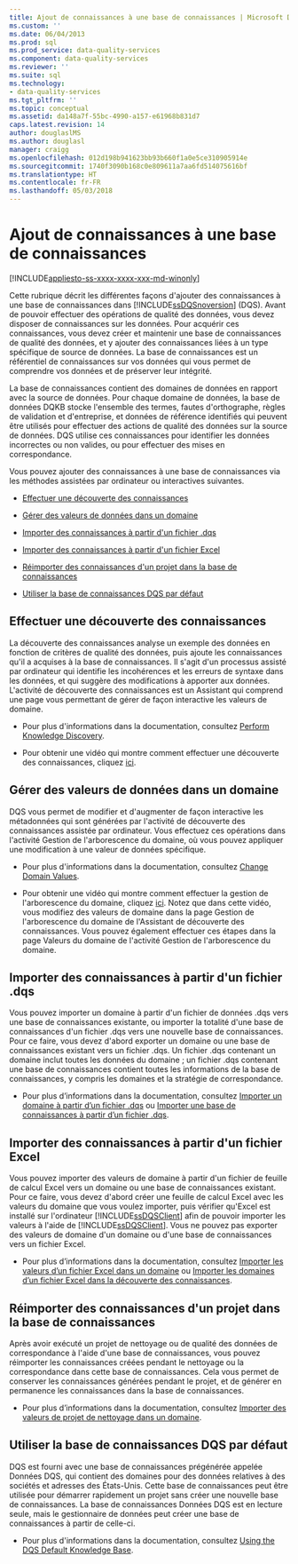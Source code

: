 ```yaml
---
title: Ajout de connaissances à une base de connaissances | Microsoft Docs
ms.custom: ''
ms.date: 06/04/2013
ms.prod: sql
ms.prod_service: data-quality-services
ms.component: data-quality-services
ms.reviewer: ''
ms.suite: sql
ms.technology:
- data-quality-services
ms.tgt_pltfrm: ''
ms.topic: conceptual
ms.assetid: da148a7f-55bc-4990-a157-e61968b831d7
caps.latest.revision: 14
author: douglaslMS
ms.author: douglasl
manager: craigg
ms.openlocfilehash: 012d198b941623bb93b660f1a0e5ce310905914e
ms.sourcegitcommit: 1740f3090b168c0e809611a7aa6fd514075616bf
ms.translationtype: HT
ms.contentlocale: fr-FR
ms.lasthandoff: 05/03/2018
---
```

# <a name="adding-knowledge-to-a-knowledge-base"></a>Ajout de connaissances à une base de connaissances

[!INCLUDE[appliesto-ss-xxxx-xxxx-xxx-md-winonly](../includes/appliesto-ss-xxxx-xxxx-xxx-md-winonly.md)]

  Cette rubrique décrit les différentes façons d'ajouter des connaissances à une base de connaissances dans [!INCLUDE[ssDQSnoversion](../includes/ssdqsnoversion-md.md)] (DQS). Avant de pouvoir effectuer des opérations de qualité des données, vous devez disposer de connaissances sur les données. Pour acquérir ces connaissances, vous devez créer et maintenir une base de connaissances de qualité des données, et y ajouter des connaissances liées à un type spécifique de source de données. La base de connaissances est un référentiel de connaissances sur vos données qui vous permet de comprendre vos données et de préserver leur intégrité.  
  
 La base de connaissances contient des domaines de données en rapport avec la source de données. Pour chaque domaine de données, la base de données DQKB stocke l'ensemble des termes, fautes d'orthographe, règles de validation et d'entreprise, et données de référence identifiés qui peuvent être utilisés pour effectuer des actions de qualité des données sur la source de données. DQS utilise ces connaissances pour identifier les données incorrectes ou non valides, ou pour effectuer des mises en correspondance.  
  
 Vous pouvez ajouter des connaissances à une base de connaissances via les méthodes assistées par ordinateur ou interactives suivantes.  
  
-   [Effectuer une découverte des connaissances](#Discovery)  
  
-   [Gérer des valeurs de données dans un domaine](#ManageDomain)  
  
-   [Importer des connaissances à partir d'un fichier .dqs](#DQSFile)  
  
-   [Importer des connaissances à partir d'un fichier Excel](#Excel)  
  
-   [Réimporter des connaissances d'un projet dans la base de connaissances](#Project)  
  
-   [Utiliser la base de connaissances DQS par défaut](#Default)  
  
##  <a name="Discovery"></a> Effectuer une découverte des connaissances  
 La découverte des connaissances analyse un exemple des données en fonction de critères de qualité des données, puis ajoute les connaissances qu'il a acquises à la base de connaissances. Il s'agit d'un processus assisté par ordinateur qui identifie les incohérences et les erreurs de syntaxe dans les données, et qui suggère des modifications à apporter aux données. L'activité de découverte des connaissances est un Assistant qui comprend une page vous permettant de gérer de façon interactive les valeurs de domaine.  
  
-   Pour plus d'informations dans la documentation, consultez [Perform Knowledge Discovery](../data-quality-services/perform-knowledge-discovery.md).  
  
-   Pour obtenir une vidéo qui montre comment effectuer une découverte des connaissances, cliquez [ici](http://msdn.microsoft.com/sqlserver/hh323825.aspx).  
  
##  <a name="ManageDomain"></a> Gérer des valeurs de données dans un domaine  
 DQS vous permet de modifier et d'augmenter de façon interactive les métadonnées qui sont générées par l'activité de découverte des connaissances assistée par ordinateur. Vous effectuez ces opérations dans l'activité Gestion de l'arborescence du domaine, où vous pouvez appliquer une modification à une valeur de données spécifique.  
  
-   Pour plus d'informations dans la documentation, consultez [Change Domain Values](../data-quality-services/change-domain-values.md).  
  
-   Pour obtenir une vidéo qui montre comment effectuer la gestion de l'arborescence du domaine, cliquez [ici](http://msdn.microsoft.com/sqlserver/hh323825.aspx). Notez que dans cette vidéo, vous modifiez des valeurs de domaine dans la page Gestion de l'arborescence du domaine de l'Assistant de découverte des connaissances. Vous pouvez également effectuer ces étapes dans la page Valeurs du domaine de l'activité Gestion de l'arborescence du domaine.  
  
##  <a name="DQSFile"></a> Importer des connaissances à partir d'un fichier .dqs  
 Vous pouvez importer un domaine à partir d'un fichier de données .dqs vers une base de connaissances existante, ou importer la totalité d'une base de connaissances d'un fichier .dqs vers une nouvelle base de connaissances. Pour ce faire, vous devez d'abord exporter un domaine ou une base de connaissances existant vers un fichier .dqs. Un fichier .dqs contenant un domaine inclut toutes les données du domaine ; un fichier .dqs contenant une base de connaissances contient toutes les informations de la base de connaissances, y compris les domaines et la stratégie de correspondance.  
  
-   Pour plus d’informations dans la documentation, consultez [Importer un domaine à partir d’un fichier .dqs](../data-quality-services/import-a-domain-from-a-dqs-file.md) ou [Importer une base de connaissances à partir d’un fichier .dqs](../data-quality-services/import-a-knowledge-base-from-a-dqs-file.md).  
  
##  <a name="Excel"></a> Importer des connaissances à partir d'un fichier Excel  
 Vous pouvez importer des valeurs de domaine à partir d'un fichier de feuille de calcul Excel vers un domaine ou une base de connaissances existant. Pour ce faire, vous devez d'abord créer une feuille de calcul Excel avec les valeurs du domaine que vous voulez importer, puis vérifier qu'Excel est installé sur l'ordinateur [!INCLUDE[ssDQSClient](../includes/ssdqsclient-md.md)] afin de pouvoir importer les valeurs à l'aide de [!INCLUDE[ssDQSClient](../includes/ssdqsclient-md.md)]. Vous ne pouvez pas exporter des valeurs de domaine d'un domaine ou d'une base de connaissances vers un fichier Excel.  
  
-   Pour plus d’informations dans la documentation, consultez [Importer les valeurs d’un fichier Excel dans un domaine](../data-quality-services/import-values-from-an-excel-file-into-a-domain.md) ou [Importer les domaines d’un fichier Excel dans la découverte des connaissances](../data-quality-services/import-domains-from-an-excel-file-in-knowledge-discovery.md).  
  
##  <a name="Project"></a> Réimporter des connaissances d'un projet dans la base de connaissances  
 Après avoir exécuté un projet de nettoyage ou de qualité des données de correspondance à l'aide d'une base de connaissances, vous pouvez réimporter les connaissances créées pendant le nettoyage ou la correspondance dans cette base de connaissances. Cela vous permet de conserver les connaissances générées pendant le projet, et de générer en permanence les connaissances dans la base de connaissances.  
  
-   Pour plus d’informations dans la documentation, consultez [Importer des valeurs de projet de nettoyage dans un domaine](../data-quality-services/import-cleansing-project-values-into-a-domain.md).  
  
##  <a name="Default"></a> Utiliser la base de connaissances DQS par défaut  
 DQS est fourni avec une base de connaissances prégénérée appelée Données DQS, qui contient des domaines pour des données relatives à des sociétés et adresses des États-Unis. Cette base de connaissances peut être utilisée pour démarrer rapidement un projet sans créer une nouvelle base de connaissances. La base de connaissances Données DQS est en lecture seule, mais le gestionnaire de données peut créer une base de connaissances à partir de celle-ci.  
  
-   Pour plus d'informations dans la documentation, consultez [Using the DQS Default Knowledge Base](../data-quality-services/using-the-dqs-default-knowledge-base.md).  
  
  
